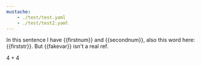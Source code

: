 ```yaml
---
mustache:
    - ./test/test.yaml
    - ./test/test2.yaml
---
```

In this sentence I have {{firstnum}} and {{secondnum}}, also this word here: {{firststr}}. But {{fakevar}} isn't a real ref.

$4 + 4$
